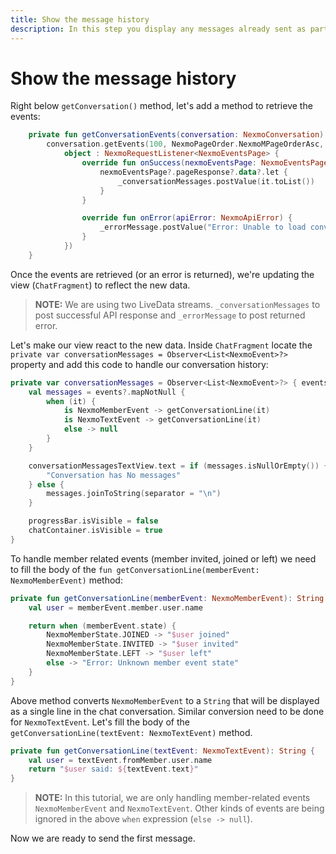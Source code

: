 ```yaml
---
title: Show the message history
description: In this step you display any messages already sent as part of this Conversation
---
```


# Show the message history

Right below  `getConversation()` method, let's add a method to retrieve the events:

```kotlin
    private fun getConversationEvents(conversation: NexmoConversation) {
        conversation.getEvents(100, NexmoPageOrder.NexmoMPageOrderAsc, null,
            object : NexmoRequestListener<NexmoEventsPage> {
                override fun onSuccess(nexmoEventsPage: NexmoEventsPage?) {
                    nexmoEventsPage?.pageResponse?.data?.let {
                        _conversationMessages.postValue(it.toList())
                    }
                }

                override fun onError(apiError: NexmoApiError) {
                    _errorMessage.postValue("Error: Unable to load conversation events ${apiError.message}")
                }
            })
    }
```

Once the events are retrieved (or an error is returned), we're updating the view (`ChatFragment`) to reflect the new data.

> **NOTE:** We are using two LiveData streams. `_conversationMessages` to post successful API response and `_errorMessage` to post returned error.

Let's make our view react to the new data. Inside `ChatFragment` locate the `private var conversationMessages = Observer<List<NexmoEvent>?>` property and add this code to handle our conversation history:

```kotlin
private var conversationMessages = Observer<List<NexmoEvent>?> { events ->
    val messages = events?.mapNotNull {
        when (it) {
            is NexmoMemberEvent -> getConversationLine(it)
            is NexmoTextEvent -> getConversationLine(it)
            else -> null
        }
    }

    conversationMessagesTextView.text = if (messages.isNullOrEmpty()) {
        "Conversation has No messages"
    } else {
        messages.joinToString(separator = "\n")
    }

    progressBar.isVisible = false
    chatContainer.isVisible = true
}
```

To handle member related events (member invited, joined or left) we need to fill the body of the `fun getConversationLine(memberEvent: NexmoMemberEvent)` method:

```kotlin
private fun getConversationLine(memberEvent: NexmoMemberEvent): String {
    val user = memberEvent.member.user.name

    return when (memberEvent.state) {
        NexmoMemberState.JOINED -> "$user joined"
        NexmoMemberState.INVITED -> "$user invited"
        NexmoMemberState.LEFT -> "$user left"
        else -> "Error: Unknown member event state"
    }
}
```

Above method converts `NexmoMemberEvent` to a `String` that will be displayed as a single line in the chat conversation. Similar conversion need to be done for `NexmoTextEvent`. Let's fill the body of the `getConversationLine(textEvent: NexmoTextEvent)` method.

```kotlin
private fun getConversationLine(textEvent: NexmoTextEvent): String {
    val user = textEvent.fromMember.user.name
    return "$user said: ${textEvent.text}"
}
```

> **NOTE:** In this tutorial, we are only handling member-related events `NexmoMemberEvent` and `NexmoTextEvent`. Other kinds of events are being ignored in the above `when` expression (`else -> null`).

Now we are ready to send the first message.
